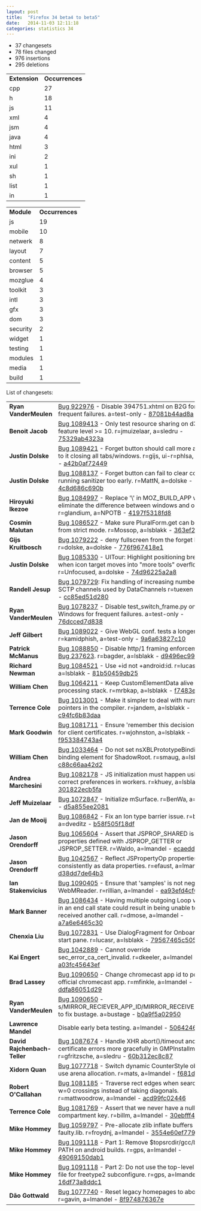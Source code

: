 ```yaml
---
layout: post
title:  "Firefox 34 beta4 to beta5"
date:   2014-11-03 12:11:18
categories: statistics 34
---
```


<p>
<ul>
<li>37 changesets</li>
<li>78 files changed</li>
<li>976 insertions</li>
<li>295 deletions</li>
</ul>
</p>
<p>
<table><tr><td><strong>Extension</strong></td><td><strong>Occurrences</strong></td></tr>
<tr><td>cpp</td><td>27</td></tr>
<tr><td>h</td><td>18</td></tr>
<tr><td>js</td><td>11</td></tr>
<tr><td>xml</td><td>4</td></tr>
<tr><td>jsm</td><td>4</td></tr>
<tr><td>java</td><td>4</td></tr>
<tr><td>html</td><td>3</td></tr>
<tr><td>ini</td><td>2</td></tr>
<tr><td>xul</td><td>1</td></tr>
<tr><td>sh</td><td>1</td></tr>
<tr><td>list</td><td>1</td></tr>
<tr><td>in</td><td>1</td></tr>
</table>
</p>
<p>
<table><tr><td><strong>Module</strong></td><td><strong>Occurrences</strong></td></tr>
<tr><td>js</td><td>19</td></tr>
<tr><td>mobile</td><td>10</td></tr>
<tr><td>netwerk</td><td>8</td></tr>
<tr><td>layout</td><td>7</td></tr>
<tr><td>content</td><td>5</td></tr>
<tr><td>browser</td><td>5</td></tr>
<tr><td>mozglue</td><td>4</td></tr>
<tr><td>toolkit</td><td>3</td></tr>
<tr><td>intl</td><td>3</td></tr>
<tr><td>gfx</td><td>3</td></tr>
<tr><td>dom</td><td>3</td></tr>
<tr><td>security</td><td>2</td></tr>
<tr><td>widget</td><td>1</td></tr>
<tr><td>testing</td><td>1</td></tr>
<tr><td>modules</td><td>1</td></tr>
<tr><td>media</td><td>1</td></tr>
<tr><td>build</td><td>1</td></tr>
</table>
</p>
<p>List of changesets:
<table>
<tr><td><strong>Ryan VanderMeulen</strong></td><td><a href="http://bugzilla.mozilla.org/922976">Bug 922976</a> - Disable 394751.xhtml on B2G for frequent failures. a=test-only - <a href="https://hg.mozilla.org/releases/mozilla-beta/rev/87081b44ad8a">87081b44ad8a</a></td></tr>
<tr><td><strong>Benoit Jacob</strong></td><td><a href="http://bugzilla.mozilla.org/1089413">Bug 1089413</a> - Only test resource sharing on d3d feature level >= 10. r=jmuizelaar, a=sledru - <a href="https://hg.mozilla.org/releases/mozilla-beta/rev/75329ab4323a">75329ab4323a</a></td></tr>
<tr><td><strong>Justin Dolske</strong></td><td><a href="http://bugzilla.mozilla.org/1089421">Bug 1089421</a> - Forget button should call more attention to it closing all tabs/windows. r=gijs, ui-r=phlsa, a=dolske - <a href="https://hg.mozilla.org/releases/mozilla-beta/rev/a42b0af72449">a42b0af72449</a></td></tr>
<tr><td><strong>Justin Dolske</strong></td><td><a href="http://bugzilla.mozilla.org/1088137">Bug 1088137</a> - Forget button can fail to clear cookies by running sanitizer too early. r=MattN, a=dolske - <a href="https://hg.mozilla.org/releases/mozilla-beta/rev/4c8d686c690b">4c8d686c690b</a></td></tr>
<tr><td><strong>Hiroyuki Ikezoe</strong></td><td><a href="http://bugzilla.mozilla.org/1084997">Bug 1084997</a> - Replace '\' in MOZ_BUILD_APP with '/' to eliminate the difference between windows and others. r=glandium, a=NPOTB - <a href="https://hg.mozilla.org/releases/mozilla-beta/rev/4197f5318fd8">4197f5318fd8</a></td></tr>
<tr><td><strong>Cosmin Malutan</strong></td><td><a href="http://bugzilla.mozilla.org/1086527">Bug 1086527</a> - Make sure PluralForm.get can be called from strict mode. r=Mossop, a=lsblakk - <a href="https://hg.mozilla.org/releases/mozilla-beta/rev/363ef26f9bee">363ef26f9bee</a></td></tr>
<tr><td><strong>Gijs Kruitbosch</strong></td><td><a href="http://bugzilla.mozilla.org/1079222">Bug 1079222</a> - deny fullscreen from the forget button, r=dolske, a=dolske - <a href="https://hg.mozilla.org/releases/mozilla-beta/rev/776f967418e1">776f967418e1</a></td></tr>
<tr><td><strong>Justin Dolske</strong></td><td><a href="http://bugzilla.mozilla.org/1085330">Bug 1085330</a> - UITour: Highlight positioning breaks when icon target moves into "more tools" overflow panel. r=Unfocused, a=dolske - <a href="https://hg.mozilla.org/releases/mozilla-beta/rev/74d96225a2a8">74d96225a2a8</a></td></tr>
<tr><td><strong>Randell Jesup</strong></td><td><a href="http://bugzilla.mozilla.org/1079729">Bug 1079729</a>: Fix handling of increasing number of SCTP channels used by DataChannels r=tuexen a=lsblakk - <a href="https://hg.mozilla.org/releases/mozilla-beta/rev/cc85ed51d280">cc85ed51d280</a></td></tr>
<tr><td><strong>Ryan VanderMeulen</strong></td><td><a href="http://bugzilla.mozilla.org/1078237">Bug 1078237</a> - Disable test_switch_frame.py on Windows for frequent failures. a=test-only - <a href="https://hg.mozilla.org/releases/mozilla-beta/rev/76dcced7d838">76dcced7d838</a></td></tr>
<tr><td><strong>Jeff Gilbert</strong></td><td><a href="http://bugzilla.mozilla.org/1089022">Bug 1089022</a> - Give WebGL conf. tests a longer timeout. r=kamidphish, a=test-only - <a href="https://hg.mozilla.org/releases/mozilla-beta/rev/9a6a63827c10">9a6a63827c10</a></td></tr>
<tr><td><strong>Patrick McManus</strong></td><td><a href="http://bugzilla.mozilla.org/1088850">Bug 1088850</a> - Disable http/1 framing enforcement from <a href="http://bugzilla.mozilla.org/237623">Bug 237623</a>. r=bagder, a=lsblakk - <a href="https://hg.mozilla.org/releases/mozilla-beta/rev/d9496ec99e83">d9496ec99e83</a></td></tr>
<tr><td><strong>Richard Newman</strong></td><td><a href="http://bugzilla.mozilla.org/1084521">Bug 1084521</a> - Use +id not +android:id. r=lucasr, a=lsblakk - <a href="https://hg.mozilla.org/releases/mozilla-beta/rev/81b50459db25">81b50459db25</a></td></tr>
<tr><td><strong>William Chen</strong></td><td><a href="http://bugzilla.mozilla.org/1064211">Bug 1064211</a> - Keep CustomElementData alive while on processing stack. r=mrbkap, a=lsblakk - <a href="https://hg.mozilla.org/releases/mozilla-beta/rev/f7483e854a43">f7483e854a43</a></td></tr>
<tr><td><strong>Terrence Cole</strong></td><td><a href="http://bugzilla.mozilla.org/1013001">Bug 1013001</a> - Make it simpler to deal with nursery pointers in the compiler. r=jandem, a=lsblakk - <a href="https://hg.mozilla.org/releases/mozilla-beta/rev/c94fc6b83daa">c94fc6b83daa</a></td></tr>
<tr><td><strong>Mark Goodwin</strong></td><td><a href="http://bugzilla.mozilla.org/1081711">Bug 1081711</a> - Ensure 'remember this decision' works for client certificates. r=wjohnston, a=lsblakk - <a href="https://hg.mozilla.org/releases/mozilla-beta/rev/f953384743a4">f953384743a4</a></td></tr>
<tr><td><strong>William Chen</strong></td><td><a href="http://bugzilla.mozilla.org/1033464">Bug 1033464</a> - Do not set nsXBLPrototypeBinding binding element for ShadowRoot. r=smaug, a=lsblakk - <a href="https://hg.mozilla.org/releases/mozilla-beta/rev/c88c66aa42d2">c88c66aa42d2</a></td></tr>
<tr><td><strong>Andrea Marchesini</strong></td><td><a href="http://bugzilla.mozilla.org/1082178">Bug 1082178</a> - JS initialization must happen using the correct preferences in workers. r=khuey, a=lsblakk - <a href="https://hg.mozilla.org/releases/mozilla-beta/rev/301822ecb5fa">301822ecb5fa</a></td></tr>
<tr><td><strong>Jeff Muizelaar</strong></td><td><a href="http://bugzilla.mozilla.org/1072847">Bug 1072847</a> - Initialize mSurface. r=BenWa, a=abillings - <a href="https://hg.mozilla.org/releases/mozilla-beta/rev/d5a855ee2081">d5a855ee2081</a></td></tr>
<tr><td><strong>Jan de Mooij</strong></td><td><a href="http://bugzilla.mozilla.org/1086842">Bug 1086842</a> - Fix an Ion type barrier issue. r=bhackett, a=dveditz - <a href="https://hg.mozilla.org/releases/mozilla-beta/rev/b58f505f18df">b58f505f18df</a></td></tr>
<tr><td><strong>Jason Orendorff</strong></td><td><a href="http://bugzilla.mozilla.org/1065604">Bug 1065604</a> - Assert that JSPROP_SHARED is set on all properties defined with JSPROP_GETTER or JSPROP_SETTER. r=Waldo, a=lmandel - <a href="https://hg.mozilla.org/releases/mozilla-beta/rev/ecaedd858fd0">ecaedd858fd0</a></td></tr>
<tr><td><strong>Jason Orendorff</strong></td><td><a href="http://bugzilla.mozilla.org/1042567">Bug 1042567</a> - Reflect JSPropertyOp properties more consistently as data properties. r=efaust, a=lmandel - <a href="https://hg.mozilla.org/releases/mozilla-beta/rev/d38dd7de64b3">d38dd7de64b3</a></td></tr>
<tr><td><strong>Ian Stakenvicius</strong></td><td><a href="http://bugzilla.mozilla.org/1090405">Bug 1090405</a> - Ensure that 'samples' is not negative in WebMReader. r=rillian, a=lmandel - <a href="https://hg.mozilla.org/releases/mozilla-beta/rev/ea93efd4cf0a">ea93efd4cf0a</a></td></tr>
<tr><td><strong>Mark Banner</strong></td><td><a href="http://bugzilla.mozilla.org/1086434">Bug 1086434</a> - Having multiple outgoing Loop windows in an end call state could result in being unable to received another call. r=dmose, a=lmandel - <a href="https://hg.mozilla.org/releases/mozilla-beta/rev/a7a6e6465c30">a7a6e6465c30</a></td></tr>
<tr><td><strong>Chenxia Liu</strong></td><td><a href="http://bugzilla.mozilla.org/1072831">Bug 1072831</a> - Use DialogFragment for Onboarding v1 start pane. r=lucasr, a=lsblakk - <a href="https://hg.mozilla.org/releases/mozilla-beta/rev/79567465c505">79567465c505</a></td></tr>
<tr><td><strong>Kai Engert</strong></td><td><a href="http://bugzilla.mozilla.org/1042889">Bug 1042889</a> - Cannot override sec_error_ca_cert_invalid. r=dkeeler, a=lmandel - <a href="https://hg.mozilla.org/releases/mozilla-beta/rev/a03fc45643ef">a03fc45643ef</a></td></tr>
<tr><td><strong>Brad Lassey</strong></td><td><a href="http://bugzilla.mozilla.org/1090650">Bug 1090650</a> - Change chromecast app id to point to official chromecast app. r=mfinkle, a=lmandel - <a href="https://hg.mozilla.org/releases/mozilla-beta/rev/ddfa86051d29">ddfa86051d29</a></td></tr>
<tr><td><strong>Ryan VanderMeulen</strong></td><td><a href="http://bugzilla.mozilla.org/1090650">Bug 1090650</a> - s/MIRROR_RECIEVER_APP_ID/MIRROR_RECEIVER_APP_ID to fix bustage. a=bustage - <a href="https://hg.mozilla.org/releases/mozilla-beta/rev/b0a9f5a02950">b0a9f5a02950</a></td></tr>
<tr><td><strong>Lawrence Mandel</strong></td><td>Disable early beta testing. a=lmandel - <a href="https://hg.mozilla.org/releases/mozilla-beta/rev/50642467b0f7">50642467b0f7</a></td></tr>
<tr><td><strong>David Rajchenbach-Teller</strong></td><td><a href="http://bugzilla.mozilla.org/1087674">Bug 1087674</a> - Handle XHR abort()/timeout and certificate errors more gracefully in GMPInstallmanager. r=gfritzsche, a=sledru - <a href="https://hg.mozilla.org/releases/mozilla-beta/rev/60b312ec8c87">60b312ec8c87</a></td></tr>
<tr><td><strong>Xidorn Quan</strong></td><td><a href="http://bugzilla.mozilla.org/1077718">Bug 1077718</a> - Switch dynamic CounterStyle objects to use arena allocation. r=mats, a=lmandel - <a href="https://hg.mozilla.org/releases/mozilla-beta/rev/f681d39b83ca">f681d39b83ca</a></td></tr>
<tr><td><strong>Robert O'Callahan</strong></td><td><a href="http://bugzilla.mozilla.org/1081185">Bug 1081185</a> - Traverse rect edges when searching for w=0 crossings instead of taking diagonals. r=mattwoodrow, a=lmandel - <a href="https://hg.mozilla.org/releases/mozilla-beta/rev/acd99fc02446">acd99fc02446</a></td></tr>
<tr><td><strong>Terrence Cole</strong></td><td><a href="http://bugzilla.mozilla.org/1081769">Bug 1081769</a> - Assert that we never have a null cross-compartment key. r=billm, a=lmandel - <a href="https://hg.mozilla.org/releases/mozilla-beta/rev/30ebfff46e63">30ebfff46e63</a></td></tr>
<tr><td><strong>Mike Hommey</strong></td><td><a href="http://bugzilla.mozilla.org/1059797">Bug 1059797</a> - Pre-allocate zlib inflate buffers in faulty.lib. r=froydnj, a=lmandel - <a href="https://hg.mozilla.org/releases/mozilla-beta/rev/3554e60ef779">3554e60ef779</a></td></tr>
<tr><td><strong>Mike Hommey</strong></td><td><a href="http://bugzilla.mozilla.org/1091118">Bug 1091118</a> - Part 1: Remove $topsrcdir/gcc/bin from PATH on android builds. r=gps, a=lmandel - <a href="https://hg.mozilla.org/releases/mozilla-beta/rev/49069150dab1">49069150dab1</a></td></tr>
<tr><td><strong>Mike Hommey</strong></td><td><a href="http://bugzilla.mozilla.org/1091118">Bug 1091118</a> - Part 2: Do not use the top-level cache file for freetype2 subconfigure. r=gps, a=lmandel - <a href="https://hg.mozilla.org/releases/mozilla-beta/rev/16df73a8ddc1">16df73a8ddc1</a></td></tr>
<tr><td><strong>Dão Gottwald</strong></td><td><a href="http://bugzilla.mozilla.org/1077740">Bug 1077740</a> - Reset legacy homepages to about:home. r=gavin, a=lmandel - <a href="https://hg.mozilla.org/releases/mozilla-beta/rev/8f974876367e">8f974876367e</a></td></tr>
</table>
</p>
